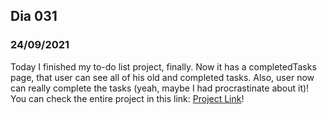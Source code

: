 ## Dia 031

### 24/09/2021

Today I finished my to-do list project, finally. Now it has a completedTasks page, that user can see all of his old and completed tasks. Also, user now can really complete the tasks (yeah, maybe I had procrastinate about it)! You can check the entire project in this link: [Project Link](https://github.com/hugofolloni/react-to-do-list)!